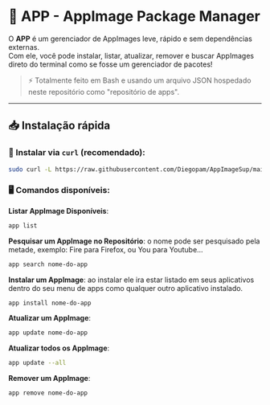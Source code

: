 # 🐧 APP - AppImage Package Manager

O **APP** é um gerenciador de AppImages leve, rápido e sem dependências externas.  
Com ele, você pode instalar, listar, atualizar, remover e buscar AppImages direto do terminal como se fosse um gerenciador de pacotes!

> ⚡ Totalmente feito em Bash e usando um arquivo JSON hospedado neste repositório como "repositório de apps".

---

## 📥 Instalação rápida

### 🔧 Instalar via `curl` (recomendado):

```bash
sudo curl -L https://raw.githubusercontent.com/Diegopam/AppImageSup/main/app -o /usr/local/bin/app && sudo chmod +x /usr/local/bin/app
```
### 🖥️ Comandos disponíveis:
**Listar AppImage Disponíveis**:
```bash
app list
```
**Pesquisar um AppImage no Repositório**:
o nome pode ser pesquisado pela metade, exemplo: Fire para Firefox, ou You para Youtube...
```bash
app search nome-do-app
```
**Instalar um AppImage**:
ao instalar ele ira estar listado em seus aplicativos dentro do seu menu de apps como qualquer outro aplicativo instalado.
```bash
app install nome-do-app
```
**Atualizar um AppImage**:
```bash
app update nome-do-app
```
**Atualizar todos os AppImage**:
```bash
app update --all
```
**Remover um AppImage**:
```bash
app remove nome-do-app
```
